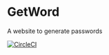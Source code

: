 # GetWord
A website to generate passwords

[![CircleCI](https://circleci.com/gh/jarne/GetWord.svg?style=svg&circle-token=3900a66d4e66731b771e6e852552299bab0c9a84)](https://circleci.com/gh/jarne/GetWord)
